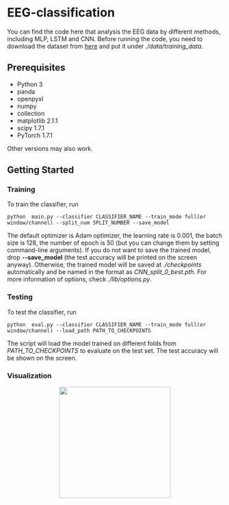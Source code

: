 # EEG-classification
You can find the code here that analysis the EEG data by different methods, including MLP, LSTM and CNN. Before running the code, you need to download the dataset from [here](https://drive.google.com/file/d/1zQi72b9_j1zbEUPtQorYEv29_3OLVOe6/view?usp=sharing) and put it under *./data/training_data*. 

## Prerequisites
- Python 3
- panda
- openpyxl
- numpy
- collection
- matplotlib 2.1.1
- scipy 1.7.1
- PyTorch 1.7.1 

Other versions may also work.

## Getting Started
### Training
To train the classifier, run
```
python  main.py --classifier CLASSIFIER_NAME --train_mode full(or window/channel) --split_num SPLIT_NUMBER --save_model 
```

The default optimizer is Adam optimizer, the learning rate is 0.001, the batch size is 128, the number of epoch is 50 (but you can change them by setting command-line arguments). If you do not want to save the trained model, drop **--save_model** (the test accuracy will be printed on the screen anyway). Otherwise, the trained model will be saved at *./checkpoints* automatically and be named in the format as *CNN_split_0_best.pth*. For more information of options, check *./lib/options.py*.

### Testing
To test the classifier, run
```
python  eval.py --classifier CLASSIFIER_NAME --train_mode full(or window/channel) --load_path PATH_TO_CHECKPOINTS 
```

The script will load the model trained on different folds from *PATH_TO_CHECKPOINTS* to evaluate on the test set. The test accuracy will be shown on the screen.

### Visualization
<p align="center">
  <img height="260" src="figs/topographic.gif">
</p>

<!---
## Getting Started
### Installing
Clone this repo:

```bash
git clone ...
cd ReenactGAN
```

### Training
The bounday encoder is trained on WFLW and Helen dataset, and both of the boundary transformer and decoder are trained on [CelebV Dataset](https://drive.google.com/file/d/1jQ6d76T5GQuvQH4dq8_Wq1T0cxvN0_xp/view?usp=sharing). The training of the encoder requires a huge amount of time, so you can get the pretrained encoder at *./pretrained_models/v8_net_boundary_detection.pth*. 

To train the boundary transformer, run
```bash
sh script/train_Transformer.sh
```
You need to take care of the arguments **--root_dir** and **--which_target**.  **--root_dir** refers to the directory of the dataset, and **--which_target** refers to which person to be the target
```bash
0: Emmanuel_Macron
1: Kathleen
2: Jack_Ma
3: Theresa_May
4: Donald_Trump
```

To train the decoder, run
```bash
sh script/train_Decoder.sh
```
Also, you need to take care of the value of **--root_dir**, which refers to the directory of the target person.

### Testing
To test the model, run
```bash
sh script/move_models.sh ./checkpoints/Transformer_2019-xx-xx_xx-xx-xx/G_BA_xx.pth ./checkpoints/Decoder_2019-xx-xx_xx-xx-xx/xx_net_G.pth trump
sh script/test.sh
```
The images used for testing is at ./test_imgs/samples/image, and the text file, ./test_imgs/samples/images_list.txt, contains the list of these images. After the testing, you will get a floder named **results**, which contains the images of the real and reenacted faces, the boundaries and the transformed boundaries of the real faces. Here are some results.

<img src='imgs/results.png' width="1000px">

You can get our trained models from [Decoder](https://drive.google.com/file/d/1MBWABJK9webZxAMvN9Cl5FBhXateppzu/view?usp=sharing) and [Transformer](https://drive.google.com/open?id=1v-8kh0N56alKiSoBAENXp9KNJ0lg_Qtq).

-->

